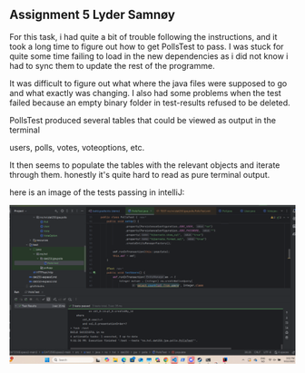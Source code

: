 ## Assignment 5 Lyder Samnøy

For this task, i had quite a bit of trouble following the instructions, and it took a long time to figure out how to get PollsTest to pass.
I was stuck for quite some time failing to load in the new dependencies as i did not know i had to sync them to update the rest of the programme.

It was difficult to figure out what where the java files were supposed to go and what exactly was changing.
I also had some problems when the test failed because an empty binary folder in test-results refused to be deleted.

PollsTest produced several tables that could be viewed as output in the terminal

users, polls, votes, voteoptions, etc.

It then seems to populate the tables with the relevant objects and iterate through them.
honestly it's quite hard to read as pure terminal output.

here is an image of the tests passing in intelliJ:

![img.png](img.png)